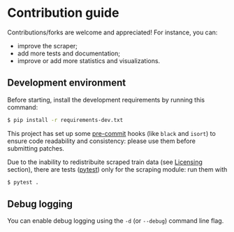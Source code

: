 # Contribution guide

Contributions/forks are welcome and appreciated!
For instance, you can:
- improve the scraper;
- add more tests and documentation;
- improve or add more statistics and visualizations.

## Development environment

Before starting, install the development requirements by running this command:

```bash
$ pip install -r requirements-dev.txt
```

This project has set up some [pre-commit](https://pre-commit.com/) hooks (like `black` and `isort`) to ensure code readability and consistency: please use them before submitting patches.

Due to the inability to redistribuite scraped train data (see [Licensing](#licensing) section), there are tests ([pytest](https://pytest.org)) only for the scraping module: run them with

```bash
$ pytest .
```

## Debug logging

You can enable debug logging using the `-d` (or `--debug`) command line flag.
